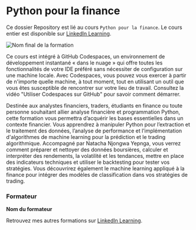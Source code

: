 # Python pour la finance

Ce dossier Repository est lié au cours `Python pour la finance`. Le cours entier est disponible sur [LinkedIn Learning][lil-course-url].

![Nom final de la formation][lil-thumbnail-url] 

Ce cours est intégré à GitHub Codespaces, un environnement de développement instantané « dans le nuage » qui offre toutes les fonctionnalités de votre IDE préféré sans nécessiter de configuration sur une machine locale. Avec Codespaces, vous pouvez vous exercer à partir de n'importe quelle machine, à tout moment, tout en utilisant un outil que vous êtes susceptible de rencontrer sur votre lieu de travail. Consultez la vidéo "Utiliser Codespaces sur GitHub" pour savoir comment démarrer.    

Destinée aux analystes financiers, traders, étudiants en finance ou toute personne souhaitant allier analyse financière et programmation Python, cette formation vous permettra d’acquérir les bases essentielles dans un contexte financier. Vous apprendrez à manipuler Python pour l’extraction et le traitement des données, l’analyse de performance et l’implémentation d'algorithmes de machine learning pour la prédiction et le trading algorithmique. Accompagné par Natacha Njongwa Yepnga, vous verrez comment préparer et nettoyer des données boursières, calculer et interpréter des rendements, la volatilité et les tendances, mettre en place des indicateurs techniques et utiliser le backtesting pour tester vos stratégies. Vous découvrirez également le machine learning appliqué à la finance pour intégrer des modèles de classification dans vos stratégies de trading.


### Formateur

**Nom du formateur** 

 Retrouvez mes autres formations sur [LinkedIn Learning][lil-URL-trainer].

[0]: # (Replace these placeholder URLs with actual course URLs)
[lil-course-url]: https://www.linkedin.com/learning/python-pour-la-finance/bienvenue-dans-python-pour-la-finance
[lil-thumbnail-url]: https://media.licdn.com/dms/image/v2/D4D0DAQGKBNGJ1IOgtQ/learning-public-crop_675_1200/B4DZcW83XoIAAc-/0/1748436744462?e=2147483647&v=beta&t=BKpYVJ-27aEr2Hc7dygdwKtNWsyiQJ6ww88k-8cn9kU
[lil-URL-trainer]: https://www.linkedin.com/learning/instructors/natacha-njongwa-yepnga

[1]: # (End of FR-Instruction ###############################################################################################)
